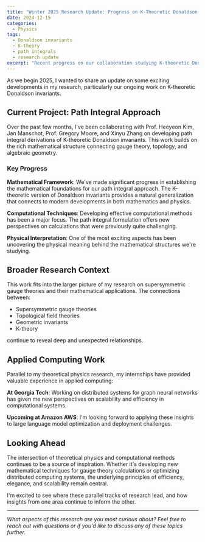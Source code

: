 ```yaml
---
title: "Winter 2025 Research Update: Progress on K-Theoretic Donaldson Invariants"
date: 2024-12-15
categories:
  - Physics
tags:
  - Donaldson invariants
  - K-theory
  - path integrals
  - research update
excerpt: "Recent progress on our collaboration studying K-theoretic Donaldson invariants through path integral methods."
---
```


As we begin 2025, I wanted to share an update on some exciting developments in my research, particularly our ongoing work on K-theoretic Donaldson invariants.

## Current Project: Path Integral Approach

Over the past few months, I've been collaborating with Prof. Heeyeon Kim, Jan Manschot, Prof. Gregory Moore, and Xinyu Zhang on developing path integral derivations of K-theoretic Donaldson invariants. This work builds on the rich mathematical structure connecting gauge theory, topology, and algebraic geometry.

### Key Progress

**Mathematical Framework**: We've made significant progress in establishing the mathematical foundations for our path integral approach. The K-theoretic version of Donaldson invariants provides a natural generalization that connects to modern developments in both mathematics and physics.

**Computational Techniques**: Developing effective computational methods has been a major focus. The path integral formulation offers new perspectives on calculations that were previously quite challenging.

**Physical Interpretation**: One of the most exciting aspects has been uncovering the physical meaning behind the mathematical structures we're studying.

## Broader Research Context

This work fits into the larger picture of my research on supersymmetric gauge theories and their mathematical applications. The connections between:

- Supersymmetric gauge theories
- Topological field theories  
- Geometric invariants
- K-theory

continue to reveal deep and unexpected relationships.

## Applied Computing Work

Parallel to my theoretical physics research, my internships have provided valuable experience in applied computing:

**At Georgia Tech**: Working on distributed systems for graph neural networks has given me new perspectives on scalability and efficiency in computational systems.

**Upcoming at Amazon AWS**: I'm looking forward to applying these insights to large language model optimization and deployment challenges.

## Looking Ahead

The intersection of theoretical physics and computational methods continues to be a source of inspiration. Whether it's developing new mathematical techniques for gauge theory calculations or optimizing distributed computing systems, the underlying principles of efficiency, elegance, and scalability remain central.

I'm excited to see where these parallel tracks of research lead, and how insights from one area continue to inform the other.

---

*What aspects of this research are you most curious about? Feel free to reach out with questions or if you'd like to discuss any of these topics further.*